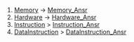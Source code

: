 1. [Memory](practise/memory.md) -> [Memory_Ansr](practise/memory_ansr.md)
2. [Hardware](practise/hardware.md) -> [Hardware_Ansr](practise/hardware_ansr.md)
3. [Instruction](practise/instruction.md) > [Instruction_Ansr](practise/instruction_ansr.md)
4. [DataInstruction](practise/dataInstruction.md) > [DataInstruction_Ansr](practise/dataInstruction_ansr.md)
